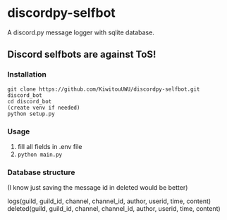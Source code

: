 # discordpy-selfbot
A discord.py message logger with sqlite database.

## Discord selfbots are against ToS!

### Installation
```
git clone https://github.com/KiwitouUWU/discordpy-selfbot.git discord_bot
cd discord_bot
(create venv if needed)
python setup.py
```

### Usage
1. fill all fields in .env file
2. ``python main.py``

### Database structure
(I know just saving the message id in deleted would be better)

logs(guild, guild_id, channel, channel_id, author, userid, time, content)
deleted(guild, guild_id, channel, channel_id, author, userid, time, content)
